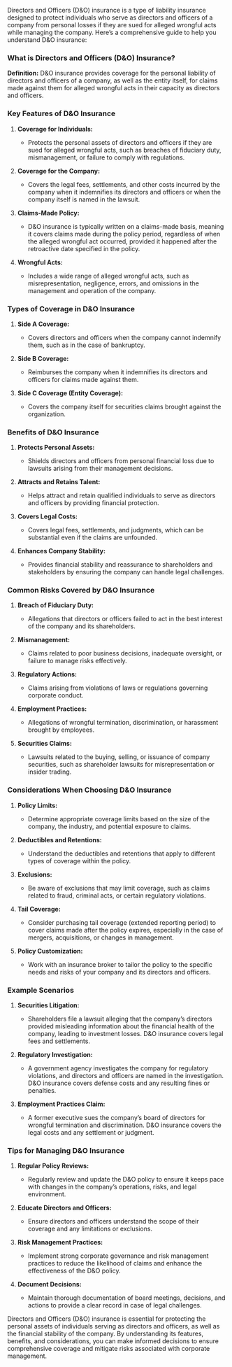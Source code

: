 Directors and Officers (D&O) insurance is a type of liability insurance designed to protect individuals who serve as directors and officers of a company from personal losses if they are sued for alleged wrongful acts while managing the company. Here’s a comprehensive guide to help you understand D&O insurance:

### What is Directors and Officers (D&O) Insurance?

**Definition:** D&O insurance provides coverage for the personal liability of directors and officers of a company, as well as the entity itself, for claims made against them for alleged wrongful acts in their capacity as directors and officers.

### Key Features of D&O Insurance

1. **Coverage for Individuals:**
   - Protects the personal assets of directors and officers if they are sued for alleged wrongful acts, such as breaches of fiduciary duty, mismanagement, or failure to comply with regulations.

2. **Coverage for the Company:**
   - Covers the legal fees, settlements, and other costs incurred by the company when it indemnifies its directors and officers or when the company itself is named in the lawsuit.

3. **Claims-Made Policy:**
   - D&O insurance is typically written on a claims-made basis, meaning it covers claims made during the policy period, regardless of when the alleged wrongful act occurred, provided it happened after the retroactive date specified in the policy.

4. **Wrongful Acts:**
   - Includes a wide range of alleged wrongful acts, such as misrepresentation, negligence, errors, and omissions in the management and operation of the company.

### Types of Coverage in D&O Insurance

1. **Side A Coverage:**
   - Covers directors and officers when the company cannot indemnify them, such as in the case of bankruptcy.

2. **Side B Coverage:**
   - Reimburses the company when it indemnifies its directors and officers for claims made against them.

3. **Side C Coverage (Entity Coverage):**
   - Covers the company itself for securities claims brought against the organization.

### Benefits of D&O Insurance

1. **Protects Personal Assets:**
   - Shields directors and officers from personal financial loss due to lawsuits arising from their management decisions.

2. **Attracts and Retains Talent:**
   - Helps attract and retain qualified individuals to serve as directors and officers by providing financial protection.

3. **Covers Legal Costs:**
   - Covers legal fees, settlements, and judgments, which can be substantial even if the claims are unfounded.

4. **Enhances Company Stability:**
   - Provides financial stability and reassurance to shareholders and stakeholders by ensuring the company can handle legal challenges.

### Common Risks Covered by D&O Insurance

1. **Breach of Fiduciary Duty:**
   - Allegations that directors or officers failed to act in the best interest of the company and its shareholders.

2. **Mismanagement:**
   - Claims related to poor business decisions, inadequate oversight, or failure to manage risks effectively.

3. **Regulatory Actions:**
   - Claims arising from violations of laws or regulations governing corporate conduct.

4. **Employment Practices:**
   - Allegations of wrongful termination, discrimination, or harassment brought by employees.

5. **Securities Claims:**
   - Lawsuits related to the buying, selling, or issuance of company securities, such as shareholder lawsuits for misrepresentation or insider trading.

### Considerations When Choosing D&O Insurance

1. **Policy Limits:**
   - Determine appropriate coverage limits based on the size of the company, the industry, and potential exposure to claims.

2. **Deductibles and Retentions:**
   - Understand the deductibles and retentions that apply to different types of coverage within the policy.

3. **Exclusions:**
   - Be aware of exclusions that may limit coverage, such as claims related to fraud, criminal acts, or certain regulatory violations.

4. **Tail Coverage:**
   - Consider purchasing tail coverage (extended reporting period) to cover claims made after the policy expires, especially in the case of mergers, acquisitions, or changes in management.

5. **Policy Customization:**
   - Work with an insurance broker to tailor the policy to the specific needs and risks of your company and its directors and officers.

### Example Scenarios

1. **Securities Litigation:**
   - Shareholders file a lawsuit alleging that the company’s directors provided misleading information about the financial health of the company, leading to investment losses. D&O insurance covers legal fees and settlements.

2. **Regulatory Investigation:**
   - A government agency investigates the company for regulatory violations, and directors and officers are named in the investigation. D&O insurance covers defense costs and any resulting fines or penalties.

3. **Employment Practices Claim:**
   - A former executive sues the company’s board of directors for wrongful termination and discrimination. D&O insurance covers the legal costs and any settlement or judgment.

### Tips for Managing D&O Insurance

1. **Regular Policy Reviews:**
   - Regularly review and update the D&O policy to ensure it keeps pace with changes in the company’s operations, risks, and legal environment.

2. **Educate Directors and Officers:**
   - Ensure directors and officers understand the scope of their coverage and any limitations or exclusions.

3. **Risk Management Practices:**
   - Implement strong corporate governance and risk management practices to reduce the likelihood of claims and enhance the effectiveness of the D&O policy.

4. **Document Decisions:**
   - Maintain thorough documentation of board meetings, decisions, and actions to provide a clear record in case of legal challenges.

Directors and Officers (D&O) insurance is essential for protecting the personal assets of individuals serving as directors and officers, as well as the financial stability of the company. By understanding its features, benefits, and considerations, you can make informed decisions to ensure comprehensive coverage and mitigate risks associated with corporate management.